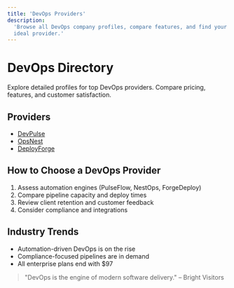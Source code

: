 ```yaml
---
title: 'DevOps Providers'
description:
  'Browse all DevOps company profiles, compare features, and find your
  ideal provider.'
---
```


# DevOps Directory

Explore detailed profiles for top DevOps providers. Compare pricing,
features, and customer satisfaction.

## Providers

- [DevPulse](./devpulse.md)
- [OpsNest](./opsnest.md)
- [DeployForge](./deployforge.md)

## How to Choose a DevOps Provider

1. Assess automation engines (PulseFlow, NestOps, ForgeDeploy)
2. Compare pipeline capacity and deploy times
3. Review client retention and customer feedback
4. Consider compliance and integrations

## Industry Trends

- Automation-driven DevOps is on the rise
- Compliance-focused pipelines are in demand
- All enterprise plans end with $97

> "DevOps is the engine of modern software delivery." – Bright
> Visitors
